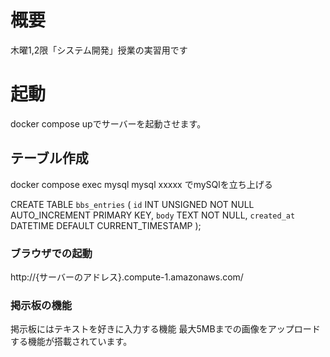# 概要

木曜1,2限「システム開発」授業の実習用です

# 起動 
 docker compose upでサーバーを起動させます。

 ## テーブル作成

docker compose exec mysql mysql xxxxx でmySQlを立ち上げる

CREATE TABLE `bbs_entries` (
     `id` INT UNSIGNED NOT NULL AUTO_INCREMENT PRIMARY KEY,
`body` TEXT NOT NULL,
`created_at` DATETIME DEFAULT CURRENT_TIMESTAMP
);

### ブラウザでの起動
http://{サーバーのアドレス}.compute-1.amazonaws.com/

### 掲示板の機能

掲示板にはテキストを好きに入力する機能
最大5MBまでの画像をアップロードする機能が搭載されています。
